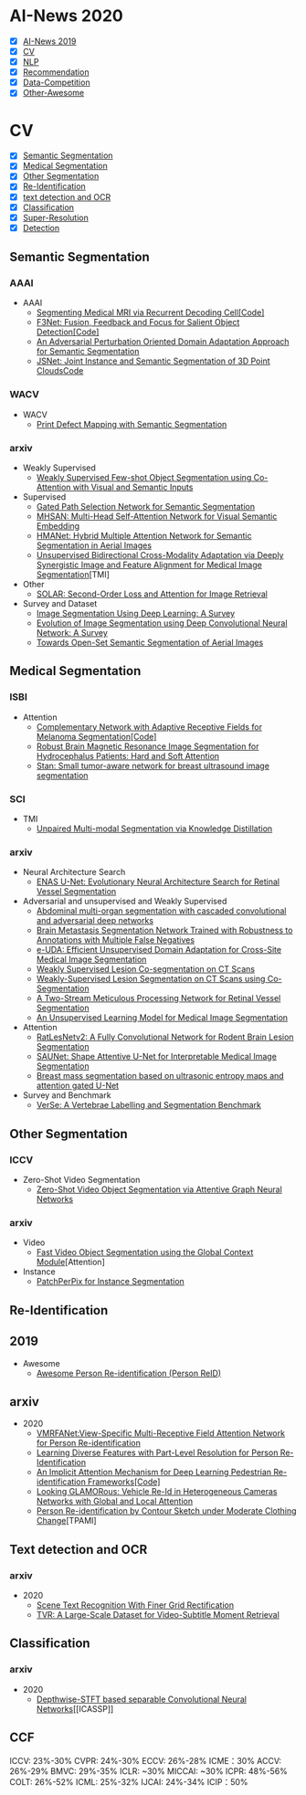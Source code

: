 # AI-News 2020
- [x] [AI-News 2019](https://github.com/xiaoketongxue/AI-News/blob/master/CV2019.md)
- [x] [CV](#CV)
- [x] [NLP](https://github.com/xiaoketongxue/AI-News/blob/master/NLP2020.md)  
- [x] [Recommendation](https://github.com/xiaoketongxue/AI-News/blob/master/Recommendation.md)    
- [x] [Data-Competition](https://github.com/xiaoketongxue/AI-News/blob/master/Data-Competition2020.md)  []()
- [x] [Other-Awesome](https://github.com/xiaoketongxue/AI-News/blob/master/Other_Awesome.md)

# CV
- [x] [Semantic Segmentation](#Semantic-Segmentation)
- [x] [Medical Segmentation](#Medical-Segmentation)
- [x] [Other Segmentation](#Other-Segmentation)
- [x] [Re-Identification](#Panoptic-Segmentation)
- [x] [text detection and OCR](#Text-detection-and-OCR)
- [x] [Classification](#Classification)
- [x] [Super-Resolution](#Super-Resolution)
- [x] [Detection](#Detection)

## Semantic Segmentation
### AAAI
  - AAAI
    + [Segmenting Medical MRI via Recurrent Decoding Cell](https://arxiv.org/abs/1911.09401)[[Code]](https://github.com/beijixiong3510/OWM)
    + [F3Net: Fusion, Feedback and Focus for Salient Object Detection](https://arxiv.org/abs/1911.11445)[[Code]](https://github.com/weijun88/F3Net)
    + [An Adversarial Perturbation Oriented Domain Adaptation Approach for Semantic Segmentation](https://arxiv.org/abs/1912.08954)
    + [JSNet: Joint Instance and Semantic Segmentation of 3D Point Clouds](https://arxiv.org/abs/1912.09654)[Code](https://github.com/dlinzhao/JSNet)
### WACV
  - WACV
    + [Print Defect Mapping with Semantic Segmentation](https://arxiv.org/abs/2001.10111)
### arxiv
  - Weakly Supervised
    + [Weakly Supervised Few-shot Object Segmentation using Co-Attention with Visual and Semantic Inputs](https://arxiv.org/abs/2001.09540)
  - Supervised  
    + [Gated Path Selection Network for Semantic Segmentation](https://arxiv.org/abs/2001.06819)  
    + [MHSAN: Multi-Head Self-Attention Network for Visual Semantic Embedding](https://arxiv.org/abs/2001.03712)  
    + [HMANet: Hybrid Multiple Attention Network for Semantic Segmentation in Aerial Images](https://arxiv.org/abs/2001.02870)  
    + [Unsupervised Bidirectional Cross-Modality Adaptation via Deeply Synergistic Image and Feature Alignment for Medical Image Segmentation](https://arxiv.org/abs/2002.02255)[TMI]
  - Other
    + [SOLAR: Second-Order Loss and Attention for Image Retrieval](https://arxiv.org/abs/2001.08972)
  - Survey and Dataset
    + [Image Segmentation Using Deep Learning: A Survey](https://arxiv.org/abs/2001.05566)
    + [Evolution of Image Segmentation using Deep Convolutional Neural Network:  A Survey](https://arxiv.org/abs/2001.04074)
    + [Towards Open-Set Semantic Segmentation of Aerial Images](https://arxiv.org/abs/2001.10063)

## Medical Segmentation
### ISBI
  - Attention
    + [Complementary Network with Adaptive Receptive Fields for Melanoma Segmentation](https://arxiv.org/abs/2001.03893)[[Code]](https://github.com/Guo-Xiaoqing/Skin-Seg)   
    + [Robust Brain Magnetic Resonance Image Segmentation for Hydrocephalus Patients: Hard and Soft Attention](https://arxiv.org/abs/2001.03857)  
    + [Stan: Small tumor-aware network for breast ultrasound image segmentation](https://arxiv.org/abs/2002.01034)
 ### SCI
  - TMI
    + [Unpaired Multi-modal Segmentation via Knowledge Distillation](https://arxiv.org/abs/2001.03111)

### arxiv
  - Neural Architecture Search  
    + [ENAS U-Net: Evolutionary Neural Architecture Search for Retinal Vessel Segmentation](https://arxiv.org/abs/2001.06678)
  - Adversarial and unsupervised and Weakly Supervised
    + [Abdominal multi-organ segmentation with cascaded convolutional and adversarial deep networks](https://arxiv.org/abs/2001.09521)
    + [Brain Metastasis Segmentation Network Trained with Robustness to Annotations with Multiple False Negatives](https://arxiv.org/abs/2001.09501)
    + [e-UDA: Efficient Unsupervised Domain Adaptation for Cross-Site Medical Image Segmentation](https://arxiv.org/abs/2001.09313)
    + [Weakly Supervised Lesion Co-segmentation on CT Scans](https://arxiv.org/abs/2001.09174)
    + [Weakly-Supervised Lesion Segmentation on CT Scans using Co-Segmentation](https://arxiv.org/abs/2001.08590)
    + [A Two-Stream Meticulous Processing Network for Retinal Vessel Segmentation](https://arxiv.org/abs/2001.05829)
    + [An Unsupervised Learning Model for Medical Image Segmentation](https://arxiv.org/abs/2001.10155)
  - Attention  
    + [RatLesNetv2: A Fully Convolutional Network for Rodent Brain Lesion Segmentation](https://arxiv.org/abs/2001.09138)
    + [SAUNet: Shape Attentive U-Net for Interpretable Medical Image Segmentation](https://arxiv.org/abs/2001.07645)
    + [Breast mass segmentation based on ultrasonic entropy maps and attention gated U-Net](https://arxiv.org/abs/2001.10061)
  - Survey and Benchmark
    + [VerSe: A Vertebrae Labelling and Segmentation Benchmark](https://arxiv.org/abs/2001.09193)
   

## Other Segmentation
### ICCV
  - Zero-Shot Video Segmentation  
    + [Zero-Shot Video Object Segmentation via Attentive Graph Neural Networks](https://arxiv.org/abs/2001.06807)
### arxiv
  - Video
    + [Fast Video Object Segmentation using the Global Context Module](https://arxiv.org/abs/2001.11243)[Attention]
  - Instance  
    + [PatchPerPix for Instance Segmentation](https://arxiv.org/abs/2001.07626)

## Re-Identification
  ## 2019
   - Awesome      
     + [Awesome Person Re-identification (Person ReID)](https://github.com/bismex/Awesome-person-re-identification)
  ## arxiv  
   - 2020  
     + [VMRFANet:View-Specific Multi-Receptive Field Attention Network for Person Re-identification](https://arxiv.org/abs/2001.07354)
     + [Learning Diverse Features with Part-Level Resolution for Person Re-Identification](https://arxiv.org/abs/2001.07442)
     + [An Implicit Attention Mechanism for Deep Learning Pedestrian Re-identification Frameworks](https://arxiv.org/abs/2001.11267)[[Code]](https://github.com/Ehsan-Yaghoubi/reid-strong-baseline)
     + [Looking GLAMORous: Vehicle Re-Id in Heterogeneous Cameras Networks with Global and Local Attention](https://arxiv.org/abs/2002.02256)
     + [Person Re-identification by Contour Sketch under Moderate Clothing Change](https://arxiv.org/abs/2002.02295)[TPAMI]
    
## Text detection and OCR
### arxiv
  - 2020
    + [Scene Text Recognition With Finer Grid Rectification](https://arxiv.org/abs/2001.09389)
    + [TVR: A Large-Scale Dataset for Video-Subtitle Moment Retrieval](https://arxiv.org/abs/2001.09099)
    
## Classification
### arxiv
  - 2020
    + [Depthwise-STFT based separable Convolutional Neural Networks](https://arxiv.org/abs/2001.09912)[[ICASSP]]  
## CCF
ICCV: 23%-30%
CVPR: 24%-30%
ECCV: 26%-28%
ICME：30%
ACCV: 26%-29%
BMVC: 29%-35%
ICLR: ~30%
MICCAI: ~30%
ICPR: 48%-56%
COLT: 26%-52%
ICML: 25%-32%
IJCAI: 24%-34%
ICIP：50%

     
    
